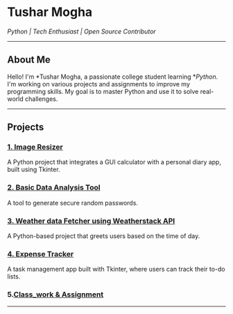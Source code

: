 # Tushar Mogha  
*Python | Tech Enthusiast | Open Source Contributor*  

---

## About Me
Hello! I'm *Tushar Mogha, a passionate college student learning **Python*. I'm working on various projects and assignments to improve my programming skills. My goal is to master Python and use it to solve real-world challenges.

---

## Projects

### [1. Image Resizer](https://github.com/Tushar-Mogha/Image_Resizer)
A Python project that integrates a GUI calculator with a personal diary app, built using Tkinter.

### [2. Basic Data Analysis Tool](https://github.com/Tushar-Mogha/Basic_DataAnalysis_Tool)
A tool to generate secure random passwords.

### [3. Weather data Fetcher using Weatherstack API](https://github.com/Tushar-Mogha/Weather_Data_Fetcher)
A Python-based project that greets users based on the time of day.

### [4. Expense Tracker](https://github.com/Tushar-Mogha/Expense_Tracker)
A task management app built with Tkinter, where users can track their to-do lists.

### 5.[Class_work & Assignment](https://github.com/Tushar-Mogha/Pyhton_MCA)


---


